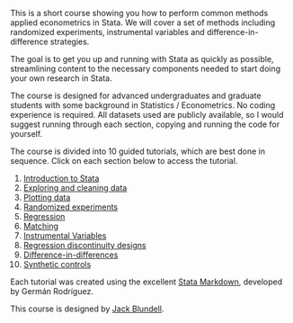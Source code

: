 This is a short course showing you how to perform common methods applied econometrics in Stata. We will cover a set of methods including randomized experiments, instrumental variables and difference-in-difference strategies. 

The goal is to get you up and running with Stata as quickly as possible, streamlining content to the necessary components needed to start doing your own research in Stata.

The course is designed for advanced undergraduates and graduate students with some background in Statistics / Econometrics. No coding experience is required. All datasets used are publicly available, so I would suggest running through each section, copying and running the code for yourself.

The course is divided into 10 guided tutorials, which are best done in sequence. Click on each section below to access the tutorial.

1. [Introduction to Stata](part1.html)
2. [Exploring and cleaning data](part2.html)
3. [Plotting data](part3.html)
4. [Randomized experiments](part4.html)
5. [Regression](part5.html)
6. [Matching](part6.html)
7. [Instrumental Variables](part7.html)
8. [Regression discontinuity designs](part8.html)
9. [Difference-in-differences](part9.html)
10. [Synthetic controls](part10.html)

Each tutorial was created using the excellent [Stata Markdown](https://data.princeton.edu/stata/markdown), developed by Germán Rodríguez.

This course is designed by [Jack Blundell](https://www.stanford.edu/~jackblun).
